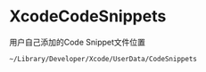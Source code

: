 # XcodeCodeSnippets


用户自己添加的Code Snippet文件位置
```
~/Library/Developer/Xcode/UserData/CodeSnippets
```
